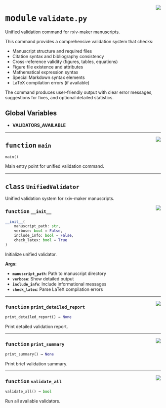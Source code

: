 <!-- markdownlint-disable -->

<a href="https://github.com/henriqueslab/rxiv-maker/blob/main/src/py/commands/validate.py#L0"><img align="right" style="float:right;" src="https://img.shields.io/badge/-source-cccccc?style=flat-square"></a>

# <kbd>module</kbd> `validate.py`
Unified validation command for rxiv-maker manuscripts. 

This command provides a comprehensive validation system that checks: 
- Manuscript structure and required files 
- Citation syntax and bibliography consistency 
- Cross-reference validity (figures, tables, equations) 
- Figure file existence and attributes 
- Mathematical expression syntax 
- Special Markdown syntax elements 
- LaTeX compilation errors (if available) 

The command produces user-friendly output with clear error messages, suggestions for fixes, and optional detailed statistics. 

**Global Variables**
---------------
- **VALIDATORS_AVAILABLE**

---

<a href="https://github.com/henriqueslab/rxiv-maker/blob/main/src/py/commands/validate.py#L283"><img align="right" style="float:right;" src="https://img.shields.io/badge/-source-cccccc?style=flat-square"></a>

## <kbd>function</kbd> `main`

```python
main()
```

Main entry point for unified validation command. 


---

## <kbd>class</kbd> `UnifiedValidator`
Unified validation system for rxiv-maker manuscripts. 

<a href="https://github.com/henriqueslab/rxiv-maker/blob/main/src/py/commands/validate.py#L44"><img align="right" style="float:right;" src="https://img.shields.io/badge/-source-cccccc?style=flat-square"></a>

### <kbd>function</kbd> `__init__`

```python
__init__(
    manuscript_path: str,
    verbose: bool = False,
    include_info: bool = False,
    check_latex: bool = True
)
```

Initialize unified validator. 



**Args:**
 
 - <b>`manuscript_path`</b>:  Path to manuscript directory 
 - <b>`verbose`</b>:  Show detailed output 
 - <b>`include_info`</b>:  Include informational messages 
 - <b>`check_latex`</b>:  Parse LaTeX compilation errors 




---

<a href="https://github.com/henriqueslab/rxiv-maker/blob/main/src/py/commands/validate.py#L141"><img align="right" style="float:right;" src="https://img.shields.io/badge/-source-cccccc?style=flat-square"></a>

### <kbd>function</kbd> `print_detailed_report`

```python
print_detailed_report() → None
```

Print detailed validation report. 

---

<a href="https://github.com/henriqueslab/rxiv-maker/blob/main/src/py/commands/validate.py#L258"><img align="right" style="float:right;" src="https://img.shields.io/badge/-source-cccccc?style=flat-square"></a>

### <kbd>function</kbd> `print_summary`

```python
print_summary() → None
```

Print brief validation summary. 

---

<a href="https://github.com/henriqueslab/rxiv-maker/blob/main/src/py/commands/validate.py#L67"><img align="right" style="float:right;" src="https://img.shields.io/badge/-source-cccccc?style=flat-square"></a>

### <kbd>function</kbd> `validate_all`

```python
validate_all() → bool
```

Run all available validators. 


